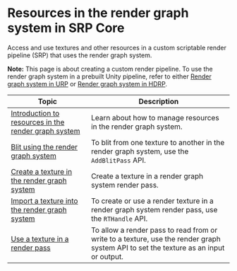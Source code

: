 # Resources in the render graph system in SRP Core

Access and use textures and other resources in a custom scriptable render pipeline (SRP) that uses the render graph system.

**Note:** This page is about creating a custom render pipeline. To use the render graph system in a prebuilt Unity pipeline, refer to either [Render graph system in URP](https://docs.unity3d.com/Manual/urp/render-graph.html) or [Render graph system in HDRP](https://docs.unity3d.com/Packages/com.unity.render-pipelines.high-definition@latest/index.html?subfolder=/manual/render-graph-introduction.html).

|**Topic**|**Description**|
|-|-|
|[Introduction to resources in the render graph system](render-graph-resources.md)|Learn about how to manage resources in the render graph system.|
|[Blit using the render graph system](render-graph-blit.md)|To blit from one texture to another in the render graph system, use the `AddBlitPass` API.|
|[Create a texture in the render graph system](render-graph-create-a-texture.md)|Create a texture in a render graph system render pass.|
|[Import a texture into the render graph system](render-graph-import-a-texture.md)|To create or use a render texture in a render graph system render pass, use the `RTHandle` API.|
|[Use a texture in a render pass](render-graph-read-write-texture.md)|To allow a render pass to read from or write to a texture, use the render graph system API to set the texture as an input or output.|
